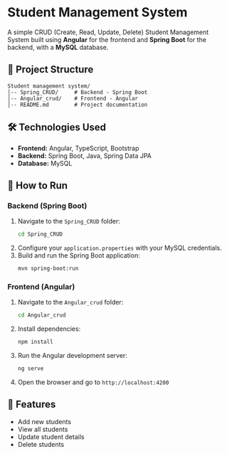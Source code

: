 # Student Management System

A simple CRUD (Create, Read, Update, Delete) Student Management System built using **Angular** for the frontend and **Spring Boot** for the backend, with a **MySQL** database.

## 📁 Project Structure
```
Student management system/
│-- Spring_CRUD/     # Backend - Spring Boot
│-- Angular_crud/    # Frontend - Angular
│-- README.md        # Project documentation
```

## 🛠️ Technologies Used
- **Frontend:** Angular, TypeScript, Bootstrap
- **Backend:** Spring Boot, Java, Spring Data JPA
- **Database:** MySQL

## 🚀 How to Run

### **Backend (Spring Boot)**
1. Navigate to the `Spring_CRUD` folder:
   ```bash
   cd Spring_CRUD
   ```
2. Configure your `application.properties` with your MySQL credentials.
3. Build and run the Spring Boot application:
   ```bash
   mvn spring-boot:run
   ```

### **Frontend (Angular)**
1. Navigate to the `Angular_crud` folder:
   ```bash
   cd Angular_crud
   ```
2. Install dependencies:
   ```bash
   npm install
   ```
3. Run the Angular development server:
   ```bash
   ng serve
   ```
4. Open the browser and go to `http://localhost:4200`

## 📌 Features
- Add new students
- View all students
- Update student details
- Delete students
